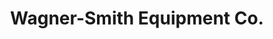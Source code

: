 ---
title: "Wagner-Smith Equipment Co."
url: /phoenix/wagner-smith-equipment-co/
shop: storage rental
---